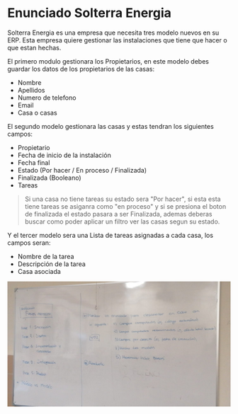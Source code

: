 # Enunciado Solterra Energia

Solterra Energia es una empresa que necesita tres modelo nuevos en su ERP. Esta empresa quiere gestionar las instalaciones que tiene que hacer o que estan hechas.

El primero modulo gestionara los Propietarios, en este modelo debes guardar los datos de los propietarios de las casas:
- Nombre
- Apellidos
- Numero de telefono
- Email
- Casa o casas
 
El segundo modelo gestionara las casas y estas tendran los siguientes campos: 
- Propietario
- Fecha de inicio de la instalación
- Fecha final
- Estado (Por hacer / En proceso / Finalizada)
- Finalizada (Booleano)
- Tareas

> Si una casa no tiene tareas su estado sera "Por hacer", si esta esta tiene tareas se asiganra como "en proceso" y si se presiona el boton de finalizada el estado pasara a ser Finalizada, ademas deberas buscar como poder aplicar un filtro ver las casas segun su estado.

Y el tercer modelo sera una Lista de tareas asignadas a cada casa, los campos seran:
- Nombre de la tarea
- Descripción de la tarea
- Casa asociada


![alt text](extra.jpg)
